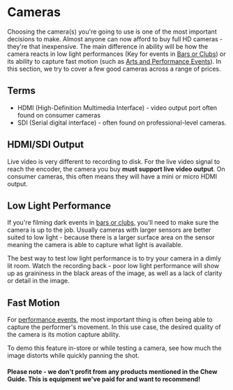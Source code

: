 # Cameras

Choosing the camera(s) you're going to use is one of the most important decisions to make. Almost anyone can now afford to buy full HD cameras - they're that inexpensive. The main difference in ability will be how the camera reacts in low light performances (Key for events in [Bars or Clubs](http://chew.tv/guide/event_setup/bar_and_club_events)) or its ability to capture fast motion (such as [Arts and Performance Events](http://chew.tv//guide/event_setup/arts_and_performance_events)). In this section, we try to cover a few good cameras across a range of prices.

## Terms

 - HDMI (High-Definition Multimedia Interface) - video output port often found on consumer cameras
 - SDI (Serial digital interface) - often found on professional-level cameras.

## HDMI/SDI Output

Live video is very different to recording to disk. For the live video signal to reach the encoder, the camera you buy **must support live video output**. On consumer cameras, this often means they will have a mini or micro HDMI output.

## Low Light Performance

If you're filming dark events in [bars or clubs](http://chew.tv/guide/event_setup/bar_and_club_events), you'll need to make sure the camera is up to the job. Usually cameras with larger sensors are better suited to low light - because there is a larger surface area on the sensor meaning the camera is able to capture what light is available.

The best way to test low light performance is to try your camera in a dimly lit room. Watch the recording back - poor low light performance will show up as graininess in the black areas of the image, as well as a lack of clarity or detail in the image.

## Fast Motion

For [performance events](http://chew.tv/guide/event_setup/arts_and_performance_events), the most important thing is often being able to capture the performer's movement. In this use case, the desired quality of the camera is its motion capture ability.

To demo this feature in-store or while testing a camera, see how much the image distorts while quickly panning the shot.

#### Please note - we don't profit from any products mentioned in the Chew Guide. This is equipment we've paid for and want to recommend!